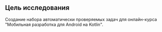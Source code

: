 ## Цель исследования

Создание набора автоматически проверяемых задач для онлайн-курса "Мобильная разработка для Android на Kotlin".